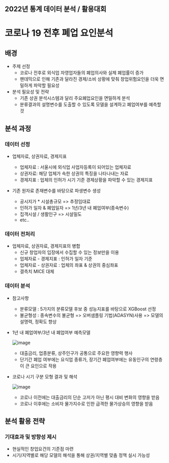 ## 2022년 통계 데이터 분석 / 활용대회
# 코로나 19 전후 폐업 요인분석

## 배경
+ 주제 선정
  + 코로나 전후로 외식업 자영업자들의 폐업의사와 실제 폐업률이 증가
  + 팬데믹으로 인해 기존과 달라진 경제/소비 상황에 맞춰 창업위험요인을 더욱 면밀하게 파악할 필요성
+ 분석 필요성 및 전략
  + 기존 상권 분석시스템과 달리 주요폐업요인을 면밀하게 분석
  + 분류결과의 설명변수를 도출할 수 있도록 모델을 설계하고 폐업여부를 예측할 것
  
  
## 분석 과정
### 데이터 선정
  + 업체자료, 상권자료, 경제지표
    + 업체자료 : 서울시에 외식업 사업자등록이 되어있는 업체자료
    + 상권자료: 해당 업체가 속한 상권의 특징을 나타나내는 자료
    + 경제지표 : 업체의 인허가 시기 기준 경제상황을 파악할 수 있는 경제지표
 
 + 기존 원자료 존재변수를 바탕으로 파생변수 생성
    + 공시지가 * 시설총규모 => 추정임대료
    + 인허가 일자 & 폐업일자 => 1년/3년 내 폐업여부(종속변수)
    + 집객시설 / 생활인구 => 시설밀도
    + etc..
 
### 데이터 전처리
+ 업체자료, 상권자료, 경제지표의 병합
  + 신규 창업자의 입장에서 수집할 수 있는 정보만을 이용
  + 업체자료 - 경제지표 : 인허가 일자 기준
  + 업체자료 - 상권자료 : 업체의 좌표 & 상권의 중심좌표 
  + 결측치 MICE 대체

### 데이터 분석
+ 참고사항
  + 분류모델 : 5가지의 분류모델 후보 중 성능지표를 바탕으로 XGBoost 선정
  + 불균형성 : 종속변수의 불균형 => 오버샘플링 기법(ADASYN)사용 => 모델의 설명력, 정확도 향상

+ 1년 내 폐업여부/3년 내 폐업여부 예측모델 

  ![image](https://user-images.githubusercontent.com/69777594/230303556-420f8be2-080e-45f4-adea-7d6380c96508.png)
  + 대출금리, 업종분류, 상주인구가 공통으로 주요한 영향력 행사
  + 단기간 폐업 여부에는 요식업 종류가, 장기간 폐업여부에는 유동인구의 연령층이 큰 요인으로 작용

+ 코로나 시기 구분 모형 결과 및 해석

  ![image](https://user-images.githubusercontent.com/69777594/230304806-e5cbfa8e-2877-42b2-8c9e-f43043eef175.png)
  + 코로나 이전에는 대출금리의 단순 고저가 아닌 평시 대비 변화의 영향을 받음
  + 코로나 이후에는 소비자 물가지수로 인한 급격한 물가상승의 영향을 받음

## 분석 활용 전략
### 기대효과 및 방향성 제시
+ 현실적인 창업요건의 기준점 마련
+ 시기/지역별로 해당 모델의 해석을 통해 상권/지역별 맞춤 정책 실시 가능성

